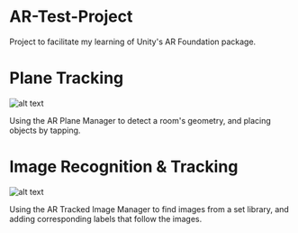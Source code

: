 # AR-Test-Project
Project to facilitate my learning of Unity's AR Foundation package.

# Plane Tracking
![alt text](https://github.com/zgoad1/AR-Test-Project/blob/master/Assets/Images/GIFs/Image_Tracking.gif)

Using the AR Plane Manager to detect a room's geometry, and placing objects by tapping.

# Image Recognition & Tracking
![alt text](https://github.com/zgoad1/AR-Test-Project/blob/master/Assets/Images/GIFs/Image_Tracking.gif)

Using the AR Tracked Image Manager to find images from a set library, and adding corresponding labels that follow the images.

